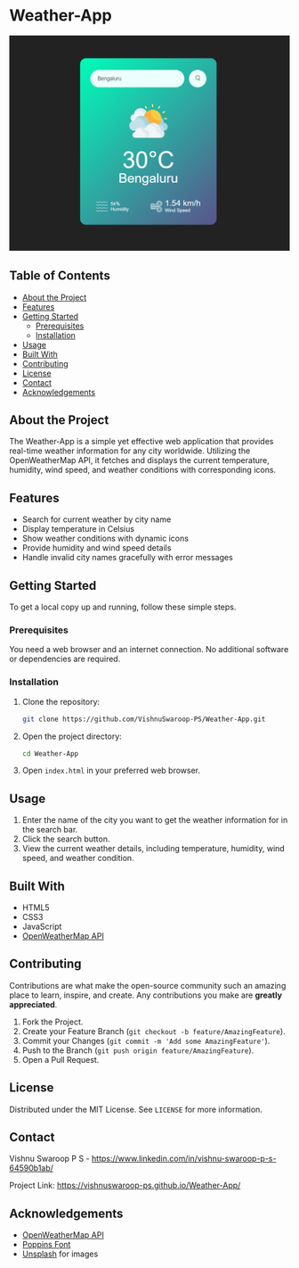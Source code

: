 # Weather-App

![Weather App](images/Weather-App-Bengaluru.png)

## Table of Contents
- [About the Project](#about-the-project)
- [Features](#features)
- [Getting Started](#getting-started)
  - [Prerequisites](#prerequisites)
  - [Installation](#installation)
- [Usage](#usage)
- [Built With](#built-with)
- [Contributing](#contributing)
- [License](#license)
- [Contact](#contact)
- [Acknowledgements](#acknowledgements)

## About the Project

The Weather-App is a simple yet effective web application that provides real-time weather information for any city worldwide. Utilizing the OpenWeatherMap API, it fetches and displays the current temperature, humidity, wind speed, and weather conditions with corresponding icons.

## Features

- Search for current weather by city name
- Display temperature in Celsius
- Show weather conditions with dynamic icons
- Provide humidity and wind speed details
- Handle invalid city names gracefully with error messages

## Getting Started

To get a local copy up and running, follow these simple steps.

### Prerequisites

You need a web browser and an internet connection. No additional software or dependencies are required.

### Installation

1. Clone the repository:
   ```sh
   git clone https://github.com/VishnuSwaroop-PS/Weather-App.git
   ```
2. Open the project directory:
   ```sh
   cd Weather-App
   ```
3. Open `index.html` in your preferred web browser.

## Usage

1. Enter the name of the city you want to get the weather information for in the search bar.
2. Click the search button.
3. View the current weather details, including temperature, humidity, wind speed, and weather condition.

## Built With

- HTML5
- CSS3
- JavaScript
- [OpenWeatherMap API](https://openweathermap.org/api)

## Contributing

Contributions are what make the open-source community such an amazing place to learn, inspire, and create. Any contributions you make are **greatly appreciated**.

1. Fork the Project.
2. Create your Feature Branch (`git checkout -b feature/AmazingFeature`).
3. Commit your Changes (`git commit -m 'Add some AmazingFeature'`).
4. Push to the Branch (`git push origin feature/AmazingFeature`).
5. Open a Pull Request.

## License

Distributed under the MIT License. See `LICENSE` for more information.

## Contact

Vishnu Swaroop P S - https://www.linkedin.com/in/vishnu-swaroop-p-s-64590b1ab/

Project Link: https://vishnuswaroop-ps.github.io/Weather-App/

## Acknowledgements

- [OpenWeatherMap API](https://openweathermap.org/api)
- [Poppins Font](https://fonts.google.com/specimen/Poppins)
- [Unsplash](https://unsplash.com/) for images
